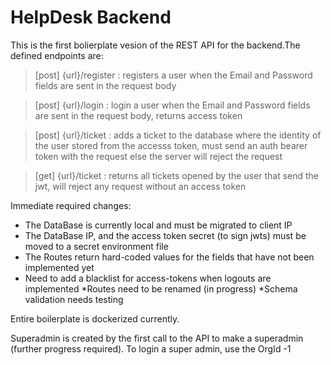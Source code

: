 # HelpDesk Backend
This is the first bolierplate vesion of the REST API for the backend.The defined endpoints are:
> [post] {url}/register : registers a user when the Email and Password fields are sent in the request body

> [post] {url}/login : login a user when the Email and Password fields are sent in the request body, returns access token

> [post] {url}/ticket : adds a ticket to the database where the identity of the user stored from the accesss token, must send an auth bearer token with the request else the server will reject the request

> [get] {url}/ticket : returns all tickets opened by the user that send the jwt, will reject any request without an access token


Immediate required changes:
* The DataBase is currently local and must be migrated to client IP
* The DataBase IP, and the access token secret (to sign jwts) must be moved to a secret environment file
* The Routes return hard-coded values for the fields that have not been implemented yet
* Need to add a blacklist for access-tokens when logouts are implemented 
*Routes need to be renamed (in progress)
*Schema validation needs testing

Entire boilerplate is dockerized currently. 


Superadmin is created by the first call to the API to make a superadmin (further progress required).
To login a super admin, use the OrgId -1